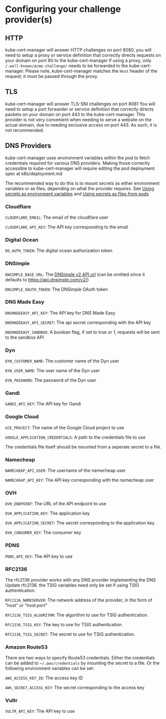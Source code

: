 # Configuring your challenge provider(s)

## HTTP

kube-cert-manager will answer HTTP challenges on port 8080,
you will need to setup a proxy or service definition that correctly directs requests on your domain on port 80 to the kube-cert-manager
If using a proxy, only `/.well-known/acme-challenge/` needs to be forwarded to the kube-cert-manager. Please note, kube-cert-manager
matches the `Host` header of the request; it must be passed through the proxy.

## TLS

kube-cert-manager will answer TLS-SNI challenges on port 8081
You will need to setup a port forwarder or service definition that correctly directs packets on your domain on port 443 to the kube-cert-manager.
This provider is not very convenient when needing to serve a website on the actual domain, due to needing exclusive access on port 443.
As such, it is not recommended.


## DNS Providers

kube-cert-manager uses environment variables within the pod to fetch credentials required for various DNS providers.
Making those correctly accessible to kube-cert-manager will require editing the pod deployment spec at k8s/deployment.md

The recommended way to do this is to mount secrets as either environment variables or as files, depending on what the provider requires.
See [Using secrets as environment variables](http://kubernetes.io/docs/user-guide/secrets/#using-secrets-as-environment-variables) and [Using secrets as files from pods](http://kubernetes.io/docs/user-guide/secrets/#using-secrets-as-files-from-a-pod)

### Cloudflare

`CLOUDFLARE_EMAIL`: The email of the cloudflare user

`CLOUDFLARE_API_KEY`: The API key corresponding to the email

### Digital Ocean

`DO_AUTH_TOKEN`: The digital ocean authorization token

### DNSimple

`DNSIMPLE_BASE_URL`: The [DNSimple v2 API url](https://developer.dnsimple.com/v2/) (can be omitted since it defaults to https://api.dnsimple.com/v2/)

`DNSIMPLE_OAUTH_TOKEN`: The DNSimple OAuth token

### DNS Made Easy

`DNSMADEEASY_API_KEY`: The API key for DNS Made Easy

`DNSMADEEASY_API_SECRET`: The api secret corresponding with the API key

`DNSMADEEASY_SANDBOX`: A boolean flag, if set to true or 1, requests will be sent to the sandbox API

### Dyn

`DYN_CUSTOMER_NAME`: The customer name of the Dyn user

`DYN_USER_NAME`: The user name of the Dyn user

`DYN_PASSWORD`: The password of the Dyn user

### Gandi

`GANDI_API_KEY`: The API key for Gandi

### Google Cloud

`GCE_PROJECT`: The name of the Google Cloud project to use

`GOOGLE_APPLICATION_CREDENTIALS`: A path to the credentials file to use

The credentials file itself should be mounted from a seperate secret to a file.

### Namecheap

`NAMECHEAP_API_USER`: The username of the namecheap user

`NAMECHEAP_API_KEY`: The API key corresponding with the namecheap user

### OVH

`OVH_ENDPOINT`: The URL of the API endpoint to use

`OVH_APPLICATION_KEY`: The application key

`OVH_APPLICATION_SECRET`: The secret corresponding to the application key

`OVH_CONSUMER_KEY`: The consumer key

### PDNS

`PDNS_API_KEY`: The API key to use

### RFC2136

The rfc2136 provider works with any DNS provider implementing the DNS Update rfc2136.
the TSIG variables need only be set if using TSIG authentication.

`RFC2136_NAMESERVER`: The network address of the provider, in the form of "host" or "host:port"

`RFC2136_TSIG_ALGORITHM`: The algorithm to use for TSIG authentication. 

`RFC2136_TSIG_KEY`: The key to use for TSIG authentication.

`RFC2136_TSIG_SECRET`: The secret to use for TSIG authentication.

### Amazon Route53

There are two ways to specify Route53 credentials. Either the credentials can be added to `~/.aws/credentials` by mounting the secret to a file.
Or the following environment variables can be set:

`AWS_ACCESS_KEY_ID`: The access key ID

`AWS_SECRET_ACCESS_KEY`: The secret corresponding to the access key

### Vultr

`VULTR_API_KEY`: The API key to use
